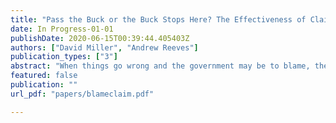 ```yaml
---
title: "Pass the Buck or the Buck Stops Here? The Effectiveness of Claiming and Deflecting Blame by Elected Executives"
date: In Progress-01-01
publishDate: 2020-06-15T00:39:44.405403Z
authors: ["David Miller", "Andrew Reeves"]
publication_types: ["3"]
abstract: "When things go wrong and the government may be to blame, the public reputations of elected executives are vulnerable. Because attribution of responsibility is often not straightfor- ward, elected executives can influence citizens’ evaluations of their performance by means of presentational strategies, or explanatory frames which describe their own roles in the management of the crisis. We examine the effectiveness of two ubiquitous presentational strategies: blame claiming, where the executive accepts responsibility, and blame deflecting, where the executive shifts blame to others (especially bureaucrats). Using survey experiments incorporating stylized and real-world stimuli, we find that blame claiming is more effective than blame deflecting at managing public support in the aftermath of a crisis. In investigating the underlying mechanism, we find that blame claiming creates more favorable views of an executive’s character valence. While elected executives are better off avoiding crises, we find that when they occur, “stopping the buck” is a superior strategy to deflecting blame."
featured: false
publication: ""
url_pdf: "papers/blameclaim.pdf"

---
```


